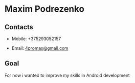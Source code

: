 # Maxim Podrezenko

## Contacts

* Mobile: +375293052157

* Email: 4promax@gmail.com

## Goal

For now i wanted to improve my skills in Android development